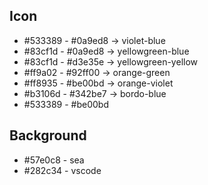 ## Icon
- #533389 - #0a9ed8 -> violet-blue
- #83cf1d - #0a9ed8 -> yellowgreen-blue
- #83cf1d - #d3e35e -> yellowgreen-yellow
- #ff9a02 - #92ff00 -> orange-green
- #ff8935 - #be00bd -> orange-violet
- #b3106d - #342be7 -> bordo-blue
- #533389 - #be00bd

## Background
- #57e0c8 - sea
- #282c34 - vscode
